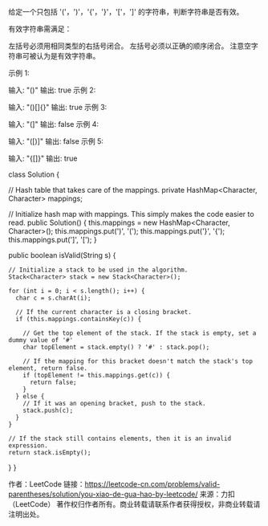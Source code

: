 给定一个只包括 '('，')'，'{'，'}'，'['，']' 的字符串，判断字符串是否有效。

有效字符串需满足：

左括号必须用相同类型的右括号闭合。
左括号必须以正确的顺序闭合。
注意空字符串可被认为是有效字符串。

示例 1:

输入: "()"
输出: true
示例 2:

输入: "()[]{}"
输出: true
示例 3:

输入: "(]"
输出: false
示例 4:

输入: "([)]"
输出: false
示例 5:

输入: "{[]}"
输出: true


class Solution {

  // Hash table that takes care of the mappings.
  private HashMap<Character, Character> mappings;

  // Initialize hash map with mappings. This simply makes the code easier to read.
  public Solution() {
    this.mappings = new HashMap<Character, Character>();
    this.mappings.put(')', '(');
    this.mappings.put('}', '{');
    this.mappings.put(']', '[');
  }

  public boolean isValid(String s) {

    // Initialize a stack to be used in the algorithm.
    Stack<Character> stack = new Stack<Character>();

    for (int i = 0; i < s.length(); i++) {
      char c = s.charAt(i);

      // If the current character is a closing bracket.
      if (this.mappings.containsKey(c)) {

        // Get the top element of the stack. If the stack is empty, set a dummy value of '#'
        char topElement = stack.empty() ? '#' : stack.pop();

        // If the mapping for this bracket doesn't match the stack's top element, return false.
        if (topElement != this.mappings.get(c)) {
          return false;
        }
      } else {
        // If it was an opening bracket, push to the stack.
        stack.push(c);
      }
    }

    // If the stack still contains elements, then it is an invalid expression.
    return stack.isEmpty();
  }
}

作者：LeetCode
链接：https://leetcode-cn.com/problems/valid-parentheses/solution/you-xiao-de-gua-hao-by-leetcode/
来源：力扣（LeetCode）
著作权归作者所有。商业转载请联系作者获得授权，非商业转载请注明出处。
